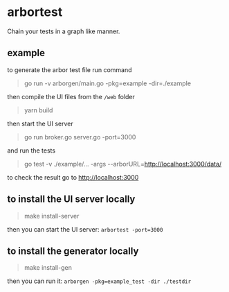 # arbortest

Chain your tests in a graph like manner.

## example

to generate the arbor test file run command

> go run -v arborgen/main.go -pkg=example -dir=./example

then compile the UI files from the `/web` folder

> yarn build

then start the UI server

> go run broker.go server.go -port=3000

and run the tests

> go test -v ./example/... -args --arborURL=<http://localhost:3000/data/>

to check the result go to <http://localhost:3000>

## to install the UI server locally

> make install-server

then you can start the UI server: `arbortest -port=3000`

## to install the generator locally

> make install-gen

then you can run it: `arborgen -pkg=example_test -dir ./testdir`

